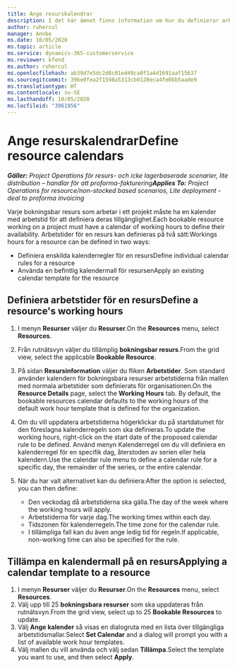 ```yaml
---
title: Ange resurskalendrar
description: I det här ämnet finns information om hur du definierar arbetstidskalendrar för resurser i Project Operations.
author: ruhercul
manager: Annbe
ms.date: 10/05/2020
ms.topic: article
ms.service: dynamics-365-customerservice
ms.reviewer: kfend
ms.author: ruhercul
ms.openlocfilehash: ab39d7e5dc2d8c01ed49ca0f1a4d1691aaf15637
ms.sourcegitcommit: 396e0fea2f1598a5313cb0128eca4fe0bb5aade9
ms.translationtype: HT
ms.contentlocale: sv-SE
ms.lasthandoff: 10/05/2020
ms.locfileid: "3961956"
---
```

# <a name="define-resource-calendars"></a><span data-ttu-id="ddef3-103">Ange resurskalendrar</span><span class="sxs-lookup"><span data-stu-id="ddef3-103">Define resource calendars</span></span>

<span data-ttu-id="ddef3-104">_**Gäller:** Project Operations för resurs- och icke lagerbaserade scenarier, lite distribution – handlar för att proforma-fakturering_</span><span class="sxs-lookup"><span data-stu-id="ddef3-104">_**Applies To:** Project Operations for resource/non-stocked based scenarios, Lite deployment - deal to proforma invoicing_</span></span>

<span data-ttu-id="ddef3-105">Varje bokningsbar resurs som arbetar i ett projekt måste ha en kalender med arbetstid för att definiera deras tillgänglighet.</span><span class="sxs-lookup"><span data-stu-id="ddef3-105">Each bookable resource working on a project must have a calendar of working hours to define their availability.</span></span> <span data-ttu-id="ddef3-106">Arbetstider för en resurs kan definieras på två sätt:</span><span class="sxs-lookup"><span data-stu-id="ddef3-106">Workings hours for a resource can be defined in two ways:</span></span> 

   - <span data-ttu-id="ddef3-107">Definiera enskilda kalenderregler för en resurs</span><span class="sxs-lookup"><span data-stu-id="ddef3-107">Define individual calendar rules for a resource</span></span>
   - <span data-ttu-id="ddef3-108">Använda en befintlig kalendermall för resursen</span><span class="sxs-lookup"><span data-stu-id="ddef3-108">Apply an existing calendar template for the resource</span></span>

## <a name="define-a-resources-working-hours"></a><span data-ttu-id="ddef3-109">Definiera arbetstider för en resurs</span><span class="sxs-lookup"><span data-stu-id="ddef3-109">Define a resource's working hours</span></span>

1. <span data-ttu-id="ddef3-110">I menyn **Resurser** väljer du **Resurser**.</span><span class="sxs-lookup"><span data-stu-id="ddef3-110">On the **Resources** menu, select **Resources**.</span></span>
2. <span data-ttu-id="ddef3-111">Från rutnätsvyn väljer du tillämplig **bokningsbar resurs**.</span><span class="sxs-lookup"><span data-stu-id="ddef3-111">From the grid view, select the applicable **Bookable Resource**.</span></span>
3. <span data-ttu-id="ddef3-112">På sidan **Resursinformation** väljer du fliken **Arbetstider**. Som standard använder kalendern för bokningsbara resurser arbetstiderna från mallen med normala arbetstider som definierats för organisationen.</span><span class="sxs-lookup"><span data-stu-id="ddef3-112">On the **Resource Details** page, select the **Working Hours** tab. By default, the bookable resources calendar defaults to the working hours of the default work hour template that is defined for the organization.</span></span>
4. <span data-ttu-id="ddef3-113">Om du vill uppdatera arbetstiderna högerklickar du på startdatumet för den föreslagna kalenderregeln som ska definieras.</span><span class="sxs-lookup"><span data-stu-id="ddef3-113">To update the working hours, right-click on the start date of the proposed calendar rule to be defined.</span></span> <span data-ttu-id="ddef3-114">Använd menyn Kalenderregel om du vill definiera en kalenderregel för en specifik dag, återstoden av serien eller hela kalendern.</span><span class="sxs-lookup"><span data-stu-id="ddef3-114">Use the calendar rule menu to define a calendar rule for a specific day, the remainder of the series, or the entire calendar.</span></span>
5. <span data-ttu-id="ddef3-115">När du har valt alternativet kan du definiera:</span><span class="sxs-lookup"><span data-stu-id="ddef3-115">After the option is selected, you can then define:</span></span>

    - <span data-ttu-id="ddef3-116">Den veckodag då arbetstiderna ska gälla.</span><span class="sxs-lookup"><span data-stu-id="ddef3-116">The day of the week where the working hours will apply.</span></span>
    - <span data-ttu-id="ddef3-117">Arbetstiderna för varje dag.</span><span class="sxs-lookup"><span data-stu-id="ddef3-117">The working times within each day.</span></span>
    - <span data-ttu-id="ddef3-118">Tidszonen för kalenderregeln.</span><span class="sxs-lookup"><span data-stu-id="ddef3-118">The time zone for the calendar rule.</span></span>
    - <span data-ttu-id="ddef3-119">I tillämpliga fall kan du även ange ledig tid för regeln.</span><span class="sxs-lookup"><span data-stu-id="ddef3-119">If applicable, non-working time can also be specified for the rule.</span></span>

## <a name="applying-a-calendar-template-to-a-resource"></a><span data-ttu-id="ddef3-120">Tillämpa en kalendermall på en resurs</span><span class="sxs-lookup"><span data-stu-id="ddef3-120">Applying a calendar template to a resource</span></span>

1. <span data-ttu-id="ddef3-121">I menyn **Resurser** väljer du **Resurser**.</span><span class="sxs-lookup"><span data-stu-id="ddef3-121">On the **Resources** menu, select **Resources**.</span></span>
2. <span data-ttu-id="ddef3-122">Välj upp till 25 **bokningsbara resurser** som ska uppdateras från rutnätsvyn.</span><span class="sxs-lookup"><span data-stu-id="ddef3-122">From the grid view, select up to 25 **Bookable Resources** to update.</span></span>
3. <span data-ttu-id="ddef3-123">Välj **Ange kalender** så visas en dialogruta med en lista över tillgängliga arbetstidsmallar.</span><span class="sxs-lookup"><span data-stu-id="ddef3-123">Select **Set Calendar** and a dialog will prompt you with a list of available work hour templates.</span></span>
4. <span data-ttu-id="ddef3-124">Välj mallen du vill använda och välj sedan **Tillämpa**.</span><span class="sxs-lookup"><span data-stu-id="ddef3-124">Select the template you want to use, and then select **Apply**.</span></span>
